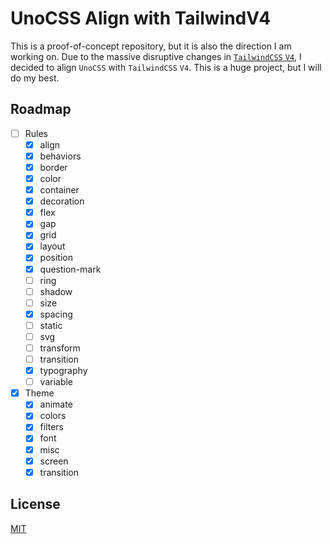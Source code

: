 # UnoCSS Align with TailwindV4

This is a proof-of-concept repository, but it is also the direction I am working on. Due to the massive disruptive changes in [`TailwindCSS`  `V4`](https://tailwindcss.com/docs/v4-beta), I decided to align `UnoCSS` with `TailwindCSS` `V4`. This is a huge project, but I will do my best.

## Roadmap

- [ ] Rules
  - [x] align
  - [x] behaviors
  - [x] border
  - [x] color
  - [x] container
  - [x] decoration
  - [x] flex
  - [x] gap
  - [x] grid
  - [x] layout
  - [x] position
  - [x] question-mark
  - [ ] ring
  - [ ] shadow
  - [ ] size
  - [x] spacing
  - [ ] static
  - [ ] svg
  - [ ] transform
  - [ ] transition
  - [x] typography
  - [ ] variable
- [x] Theme
  - [x] animate
  - [x] colors
  - [x] filters
  - [x] font
  - [x] misc
  - [x] screen
  - [x] transition

## License

[MIT](./LICENSE)
